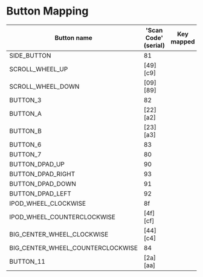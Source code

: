 # Button Mapping

| Button name                       | 'Scan Code' (serial) | Key mapped |
|-----------------------------------|----------------------|------------|
| SIDE_BUTTON                       | 81                   |            |
| SCROLL_WHEEL_UP                   | [49][c9]             |            |
| SCROLL_WHEEL_DOWN                 | [09][89]             |            |
| BUTTON_3                          | 82                   |            |
| BUTTON_A                          | [22][a2]             |            |
| BUTTON_B                          | [23][a3]             |            |
| BUTTON_6                          | 83                   |            |
| BUTTON_7                          | 80                   |            |
| BUTTON_DPAD_UP                    | 90                   |            |
| BUTTON_DPAD_RIGHT                 | 93                   |            |
| BUTTON_DPAD_DOWN                  | 91                   |            |
| BUTTON_DPAD_LEFT                  | 92                   |            |
| IPOD_WHEEL_CLOCKWISE              | 8f                   |            |
| IPOD_WHEEL_COUNTERCLOCKWISE       | [4f][cf]             |            |
| BIG_CENTER_WHEEL_CLOCKWISE        | [44][c4]             |            |
| BIG_CENTER_WHEEL_COUNTERCLOCKWISE | 84                   |            |
| BUTTON_11                         | [2a][aa]             |            |